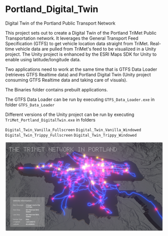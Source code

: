 # Portland_Digital_Twin
 Digital Twin of the Portland Public Transport Network

This project sets out to create a Digital Twin of the Portland TriMet Public Transportation network. It leverages the General Transport Feed Specification (GTFS) to get vehicle location data straight from TriMet. Real-time vehicle data are pulled from TriMet's feed to be visualized in a Unity project. The Unity project is enhanced by the ESRI Maps SDK for Unity to enable using latitude/longitude data.

Two applications need to work at the same time that is GTFS Data Loader (retrieves GTFS Realtime data) and Portland Digital Twin (Unity project consuming GTFS Realtime data and taking care of visuals).

The Binaries folder contains prebuilt applications.

The GTFS Data Loader can be run by executing `GTFS_Data_Loader.exe` in folder `GTFS_Data_Loader`

Different versions of the Unity project can be run by executing `TriMet_Portland_DigitalTwin.exe` in folders 

`Digital_Twin_Vanilla_Fullscreen`
`Digital_Twin_Vanilla_Windowed`
`Digital_Twin_Trippy_Fullscreen`
`Digital_Twin_Trippy_Windowed`

![Portland Digital Twin](/Screenshots/Portland_Digital_Twin.png)
